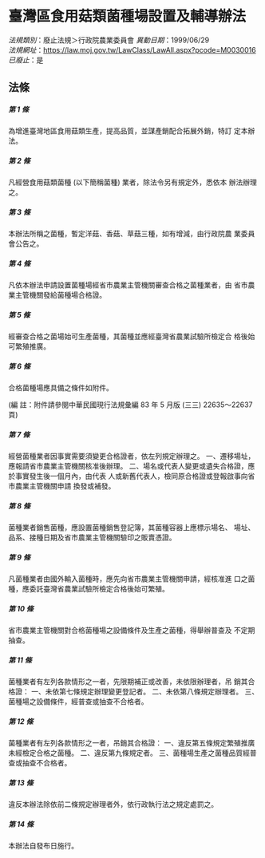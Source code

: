 # 臺灣區食用菇類菌種場設置及輔導辦法

*法規類別*：廢止法規＞行政院農業委員會
*異動日期*：1999/06/29  
*法規網址*：https://law.moj.gov.tw/LawClass/LawAll.aspx?pcode=M0030016
*已廢止*：是


## 法條
##### 第 1 條
為增進臺灣地區食用菇類生產，提高品質，並謀產銷配合拓展外銷，特訂
定本辦法。

##### 第 2 條
凡經營食用菇類菌種 (以下簡稱菌種) 業者，除法令另有規定外，悉依本
辦法辦理之。

##### 第 3 條
本辦法所稱之菌種，暫定洋菇、香菇、草菇三種，如有增減，由行政院農
業委員會公告之。

##### 第 4 條
凡依本辦法申請設置菌種場經省市農業主管機關審查合格之菌種業者，由
省市農業主管機關發給菌種場合格證。

##### 第 5 條
經審查合格之菌場始可生產菌種，其菌種並應經臺灣省農業試驗所檢定合
格後始可繁殖推廣。

##### 第 6 條
合格菌種場應具備之條件如附件。

 (編      註：附件請參閱中華民國現行法規彙編 83 年 5 月版 (三三)
  22635～22637 頁)

##### 第 7 條
經營菌種業者因事實需要須變更合格證者，依左列規定辦理之。
一、遷移場址，應報請省市農業主管機關核准後辦理。
二、場名或代表人變更或遺失合格證，應於事實發生後一個月內，由代表
    人或新舊代表人，檢同原合格證或登報啟事向省市農業主管機關申請
    換發或補發。


##### 第 8 條
菌種業者銷售菌種，應設置菌種銷售登記簿，其菌種容器上應標示場名、
場址、品系、接種日期及省市農業主管機關驗印之販賣憑證。

##### 第 9 條
凡菌種業者由國外輸入菌種時，應先向省市農業主管機關申請，經核准進
口之菌種，應委託臺灣省農業試驗所檢定合格後始可繁殖。

##### 第 10 條
省市農業主管機關對合格菌種場之設備條件及生產之菌種，得舉辦普查及
不定期抽查。

##### 第 11 條
菌種業者有左列各款情形之一者，先限期補正或改善，未依限辦理者，吊
銷其合格證：
一、未依第七條規定辦理變更登記者。
二、未依第八條規定辦理者。
三、菌種場之設備條件，經普查或抽查不合格者。


##### 第 12 條
菌種業者有左列各款情形之一者，吊銷其合格證：
一、違反第五條規定繁殖推廣未經檢定合格之菌種。
二、違反第九條規定者。
三、菌種場生產之菌種品質經普查或抽查不合格者。


##### 第 13 條
違反本辦法除依前二條規定辦理者外，依行政執行法之規定處罰之。

##### 第 14 條
本辦法自發布日施行。


